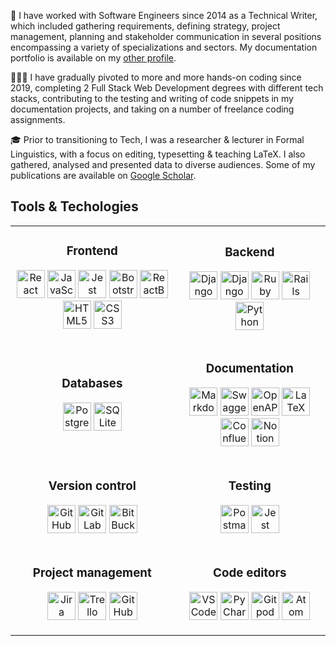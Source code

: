 📜 I have worked with Software Engineers since 2014 as a Technical Writer, which included gathering requirements, defining strategy, project management, planning and stakeholder communication in several positions encompassing a variety of specializations and sectors. My documentation portfolio is available on my [other profile](https://github.com/sylvia-blaho). 

👩🏻‍💻 I have gradually pivoted to more and more hands-on coding since 2019, completing 2 Full Stack Web Development degrees with different tech stacks, contributing to the testing and writing of code snippets in my documentation projects, and taking on a number of freelance coding assignments.

🎓 Prior to transitioning to Tech, I was a researcher & lecturer in Formal Linguistics, with a focus on editing, typesetting & teaching LaTeX. I also gathered, analysed and presented data to diverse audiences. Some of my publications are available on [Google Scholar](https://scholar.google.com/citations?hl=en&user=xMxXcoxsuNUC).

<h2> Tools & Techologies</h2>
<table>
  <tr>
    <td  align="center">
      <h3>Frontend</h3>
      <p align="center">
        <img src="https://cdn.jsdelivr.net/gh/devicons/devicon@latest/icons/react/react-original-wordmark.svg" alt="React" width="45" height="45"/>
        <img src="https://cdn.jsdelivr.net/gh/devicons/devicon@latest/icons/javascript/javascript-plain.svg" alt="JavaScript" width="45" height="45"/>
        <img src="https://cdn.jsdelivr.net/gh/devicons/devicon@latest/icons/jest/jest-plain.svg" alt="Jest" width="45" height="45"/>
        <img src="https://cdn.jsdelivr.net/gh/devicons/devicon@latest/icons/bootstrap/bootstrap-original.svg" alt="Bootstrap" width="45" height="45"/>
        <img src="https://cdn.jsdelivr.net/gh/devicons/devicon@latest/icons/reactbootstrap/reactbootstrap-original.svg" alt="ReactBootstrap" width="45" height="45"/>
        <img src="https://cdn.jsdelivr.net/gh/devicons/devicon@latest/icons/html5/html5-plain-wordmark.svg" alt="HTML5" width="45" height="45"/>
        <img src="https://cdn.jsdelivr.net/gh/devicons/devicon@latest/icons/css3/css3-original-wordmark.svg" alt="CSS3" width="45" height="45"/>
      </p>
    </td>
    <td  align="center">
      <h3>Backend</h3>
      <p align="center">
        <img src="https://cdn.jsdelivr.net/gh/devicons/devicon@latest/icons/django/django-plain-wordmark.svg" alt="Django" width="45" height="45"/>
        <img src="https://cdn.jsdelivr.net/gh/devicons/devicon@latest/icons/djangorest/djangorest-plain.svg" alt="Django REST Framework" width="45" height="45"/>
        <img src="https://cdn.jsdelivr.net/gh/devicons/devicon@latest/icons/ruby/ruby-plain-wordmark.svg" alt="Ruby" width="45" height="45"/>
        <img src="https://cdn.jsdelivr.net/gh/devicons/devicon@latest/icons/rails/rails-plain-wordmark.svg" alt="Rails" width="45" height="45"/>
        <img src="https://cdn.jsdelivr.net/gh/devicons/devicon@latest/icons/python/python-original-wordmark.svg" alt="Python" width="45" height="45"/>
      </p>
    </td>
  </tr>
  <tr>
    <td align="center">
      <h3>Databases</h3>
      <p align="center">
        <img src="https://cdn.jsdelivr.net/gh/devicons/devicon@latest/icons/postgresql/postgresql-original-wordmark.svg" alt="PostgreSQL" width="45" height="45"/>
        <img src="https://cdn.jsdelivr.net/gh/devicons/devicon@latest/icons/sqlite/sqlite-original-wordmark.svg" alt="SQLite" width="45" height="45"/>
      </p>
    </td>
    <td align="center">
      <h3>Documentation</h3>
      <p align="center">
        <img src="https://cdn.jsdelivr.net/gh/devicons/devicon@latest/icons/markdown/markdown-original.svg" alt="Markdown" width="45" height="45"/>
        <img src="https://cdn.jsdelivr.net/gh/devicons/devicon@latest/icons/swagger/swagger-original-wordmark.svg" alt="Swagger" width="45" height="45"/>
        <img src="https://cdn.jsdelivr.net/gh/devicons/devicon@latest/icons/openapi/openapi-original-wordmark.svg" alt="OpenAPI" width="45" height="45"/>
        <img src="https://cdn.jsdelivr.net/gh/devicons/devicon@latest/icons/latex/latex-original.svg" alt="LaTeX" width="45" height="45"/>
        <img src="https://cdn.jsdelivr.net/gh/devicons/devicon@latest/icons/confluence/confluence-plain-wordmark.svg" alt="Confluence" width="45" height="45"/>
        <img src="https://cdn.jsdelivr.net/gh/devicons/devicon@latest/icons/notion/notion-original.svg" alt="Notion" width="45" height="45"/>
        </p>
    </td>
  </tr>
  <tr>
    <td align="center">
      <h3>Version control</h3>
      <p align="center">
        <img src="https://cdn.jsdelivr.net/gh/devicons/devicon@latest/icons/github/github-original-wordmark.svg" alt="GitHub" width="45" height="45"/>
        <img src="https://cdn.jsdelivr.net/gh/devicons/devicon@latest/icons/gitlab/gitlab-original-wordmark.svg" alt="GitLab" width="45" height="45"/>
        <img src="https://cdn.jsdelivr.net/gh/devicons/devicon@latest/icons/bitbucket/bitbucket-original-wordmark.svg" alt="BitBucket" width="45" height="45"/>
      </p>
    </td>
    <td align="center">
      <h3>Testing</h3>
      <p align="center">
        <img src="https://cdn.jsdelivr.net/gh/devicons/devicon@latest/icons/postman/postman-original.svg" alt="Postman" width="45" height="45"/>
        <img src="https://cdn.jsdelivr.net/gh/devicons/devicon@latest/icons/jest/jest-plain.svg" alt="Jest" width="45" height="45"/>
      </p>
    </td>
  </tr>
  <tr>
    <td align="center">
      <h3>Project management</h3>
      <p align="center">
        <img src="https://cdn.jsdelivr.net/gh/devicons/devicon@latest/icons/jira/jira-original.svg" alt="Jira" width="45" height="45"/>
        <img src="https://cdn.jsdelivr.net/gh/devicons/devicon@latest/icons/trello/trello-original-wordmark.svg" alt="Trello" width="45" height="45"/>
        <img src="https://cdn.jsdelivr.net/gh/devicons/devicon@latest/icons/github/github-original-wordmark.svg" alt="GitHub Issues" width="45" height="45"/>
      </p>
    </td>
    <td align="center">
      <h3>Code editors</h3>
      <p align="center">
        <img src="https://cdn.jsdelivr.net/gh/devicons/devicon@latest/icons/vscode/vscode-original-wordmark.svg" alt="VSCode" width="45" height="45"/>
        <img src="https://cdn.jsdelivr.net/gh/devicons/devicon@latest/icons/pycharm/pycharm-original.svg" alt="PyCharm" width="45" height="45"/>
        <img src="https://cdn.jsdelivr.net/gh/devicons/devicon@latest/icons/gitpod/gitpod-plain-wordmark.svg" alt="Gitpod" width="45" height="45"/>
        <img src="https://cdn.jsdelivr.net/gh/devicons/devicon@latest/icons/atom/atom-original.svg" alt="Atom" width="45" height="45"/>
      </p>
    </td>
  </tr>
</table>

<!--
**blahosyl/blahosyl** is a ✨ _special_ ✨ repository because its `README.md` (this file) appears on your GitHub profile.

Here are some ideas to get you started:

- 🔭 I’m currently working on ...
- 🌱 I’m currently learning ...
- 👯 I’m looking to collaborate on ...
- 🤔 I’m looking for help with ...
- 💬 Ask me about ...
- 📫 How to reach me: ...
- 😄 Pronouns: ...
- ⚡ Fun fact: ...
-->
